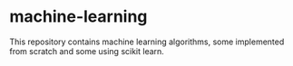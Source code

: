 # machine-learning
This repository contains machine learning algorithms, some implemented from scratch and some using scikit learn. 
